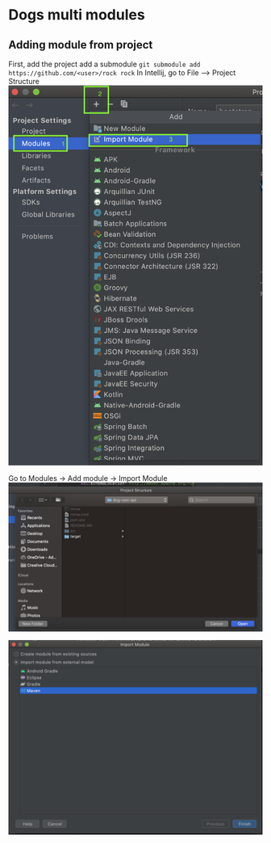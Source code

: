 # Dogs multi modules

## Adding module from project
First, add the project add a submodule
`git submodule add https://github.com/<user>/rock rock`
In Intellij, go to File --> Project Structure
![Choose directory](images/Dogs%20-Import%20Module%20from%20Project.png)

Go to Modules -> Add module -> Import Module
![Add module](images/Dogs%20-%20Import%20project.png)

![Import module from existing model](images/Dogs%20-%20Import%20module%20from%20external%20model.png)
